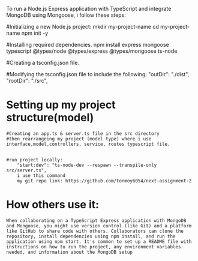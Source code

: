 To run a Node.js Express application with TypeScript and integrate MongoDB using Mongoose, i follow these steps:

#Initializing a new Node.js project:
mkdir my-project-name
cd my-project-name
npm init -y

#Installing required dependencies.
npm install express mongoose typescript @types/node @types/express @types/mongoose ts-node

#Creating a tsconfig.json file.

#Modifying the tsconfig.json file to include the following:
"outDir": "./dist",
"rootDir": "./src",

# Setting up my project structure(model)

    #Creating an app.ts & server.ts file in the src directory
    #then rearrangeing my project (model type) where i use interface,model,controllers, service, routes typescript file.


    #run project locally:
        "start:dev": "ts-node-dev --respawn --transpile-only src/server.ts",
        i use this command
        my git repo link: https://github.com/tonmoy6054/next-assignment-2

# How others use it:

    When collaborating on a TypeScript Express application with MongoDB and Mongoose, you might use version control (like Git) and a platform like GitHub to share code with others. Collaborators can clone the repository, install dependencies using npm install, and run the application using npm start. It's common to set up a README file with instructions on how to run the project, any environment variables needed, and information about the MongoDB setup

